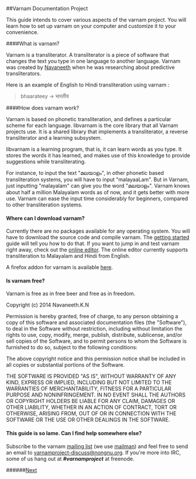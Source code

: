 ##Varnam Documentation Project

This guide intends to cover various aspects of the varnam project. You will learn how to set up varnam on your computer and customize it to your convenience. 

####What is varnam?

Varnam is a transliterator. A transliterator is a piece of software that changes the text you type in one language to another language. Varnam was created by [Navaneeth][navaneeth-link] when he was researching about predictive transliterators.

[navaneeth-link]: https://github.com/navaneeth/

Here is an example of English to Hindi transliteration using varnam :

>bhaarateey -> भारतीय

####How does varnam work?

Varnam is based on phonetic transliteration, and defines a particular scheme for each language. libvarnam is the core library that all Varnam projects use. It is a shared library that implements a transliterator, a reverse transliterator and a learning subsystem.

libvarnam is a learning program, that is, it can learn words as you type. It stores the words it has learned, and makes use of this knowledge to provide suggestions while transliterating.

For instance, to input the text "മലയാളം", in other phonetic based transliteration systems, you will have to input "malayaaLam". But in Varnam, just inputting "malayalam" can give you the word "മലയാളം". Varnam knows about half a million Malayalam words as of now, and it gets better with more use. Varnam can ease the input time considerably for beginners, compared to other transliteration systems.

#### Where can I download varnam?

Currently there are no packages available for any operating system. You will have to download the source code and compile varnam. The [getting started][getting_started] guide will tell you how to do that. If you want to jump in and test varnam right away, check out the [online editor](http://www.varnamproject.com/editor). The online editor currently supports transliteration to Malayalam and Hindi from English.

A firefox addon for varnam is available [here](https://addons.mozilla.org/en-US/firefox/addon/varnam-transliteration-base/). 

#### Is varnam free?

Varnam is free as in free beer and free as in freedom.

Copyright (c) 2014 Navaneeth.K.N

Permission is hereby granted, free of charge, to any person obtaining a copy of this software and associated documentation files (the "Software"), to deal in the Software without restriction, including without limitation the rights to use, copy, modify, merge, publish, distribute, sublicense, and/or sell copies of the Software, and to permit persons to whom the Software is furnished to do so, subject to the following conditions:

The above copyright notice and this permission notice shall be included in all copies or substantial portions of the Software.

THE SOFTWARE IS PROVIDED "AS IS", WITHOUT WARRANTY OF ANY KIND, EXPRESS OR IMPLIED, INCLUDING BUT NOT LIMITED TO THE WARRANTIES OF MERCHANTABILITY, FITNESS FOR A PARTICULAR PURPOSE AND NONINFRINGEMENT. IN NO EVENT SHALL THE AUTHORS OR COPYRIGHT HOLDERS BE LIABLE FOR ANY CLAIM, DAMAGES OR OTHER LIABILITY, WHETHER IN AN ACTION OF CONTRACT, TORT OR OTHERWISE, ARISING FROM, OUT OF OR IN CONNECTION WITH THE SOFTWARE OR THE USE OR OTHER DEALINGS IN THE SOFTWARE.

#### This guide is so lame. Can I find help somewhere else?

Subscribe to the varnam [mailing list](https://lists.nongnu.org/mailman/listinfo/varnamproject-discuss) (we use [mailman](http://www.list.org/)) and feel free to send an email to varnamproject-discuss@nongnu.org. If you're more into IRC, some of us hang out at **_#varnamproject_** at freenode.

######[Next][getting_started]

[getting_started]: guide_getting_started.md



